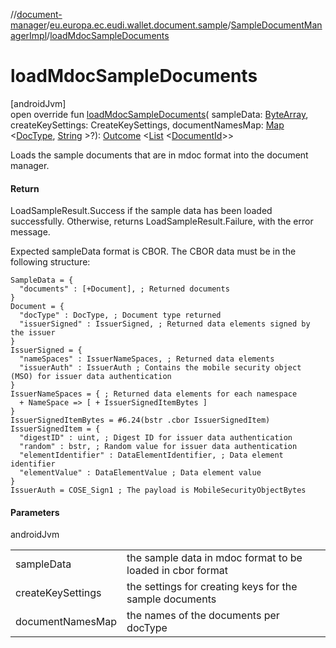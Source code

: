//[document-manager](../../../index.md)/[eu.europa.ec.eudi.wallet.document.sample](../index.md)/[SampleDocumentManagerImpl](index.md)/[loadMdocSampleDocuments](load-mdoc-sample-documents.md)

# loadMdocSampleDocuments

[androidJvm]\
open override fun [loadMdocSampleDocuments](load-mdoc-sample-documents.md)(
sampleData: [ByteArray](https://kotlinlang.org/api/latest/jvm/stdlib/kotlin/-byte-array/index.html),
createKeySettings: CreateKeySettings,
documentNamesMap: [Map](https://kotlinlang.org/api/latest/jvm/stdlib/kotlin.collections/-map/index.html)
&lt;[DocType](../../eu.europa.ec.eudi.wallet.document/-doc-type/index.md), [String](https://kotlinlang.org/api/latest/jvm/stdlib/kotlin/-string/index.html)
&gt;?): [Outcome](../../eu.europa.ec.eudi.wallet.document/-outcome/index.md)
&lt;[List](https://kotlinlang.org/api/latest/jvm/stdlib/kotlin.collections/-list/index.html)
&lt;[DocumentId](../../eu.europa.ec.eudi.wallet.document/-document-id/index.md)&gt;&gt;

Loads the sample documents that are in mdoc format into the document manager.

#### Return

LoadSampleResult.Success if the sample data has been loaded successfully. Otherwise, returns
LoadSampleResult.Failure, with the error message.

Expected sampleData format is CBOR. The CBOR data must be in the following structure:

```cddl
SampleData = {
  "documents" : [+Document], ; Returned documents
}
Document = {
  "docType" : DocType, ; Document type returned
  "issuerSigned" : IssuerSigned, ; Returned data elements signed by the issuer
}
IssuerSigned = {
  "nameSpaces" : IssuerNameSpaces, ; Returned data elements
  "issuerAuth" : IssuerAuth ; Contains the mobile security object (MSO) for issuer data authentication
}
IssuerNameSpaces = { ; Returned data elements for each namespace
  + NameSpace => [ + IssuerSignedItemBytes ]
}
IssuerSignedItemBytes = #6.24(bstr .cbor IssuerSignedItem)
IssuerSignedItem = {
  "digestID" : uint, ; Digest ID for issuer data authentication
  "random" : bstr, ; Random value for issuer data authentication
  "elementIdentifier" : DataElementIdentifier, ; Data element identifier
  "elementValue" : DataElementValue ; Data element value
}
IssuerAuth = COSE_Sign1 ; The payload is MobileSecurityObjectBytes
```

#### Parameters

androidJvm

|                   |                                                            |
|-------------------|------------------------------------------------------------|
| sampleData        | the sample data in mdoc format to be loaded in cbor format |
| createKeySettings | the settings for creating keys for the sample documents    |
| documentNamesMap  | the names of the documents per docType                     |
